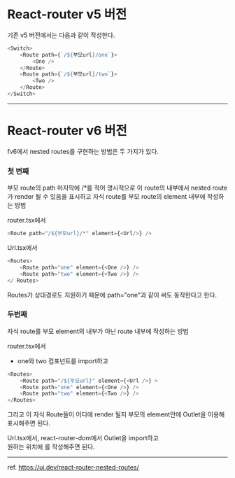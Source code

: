 # React-router v5 버전

기존 v5 버전에서는 다음과 같이 작성한다.

```javascript
<Switch>
	<Route path={`/${부모url}/one`}>
		<One />
	</Route>
	<Route path={`/${부모url}/two`}>
		<Two />
	</Route>
</Switch>
```

---

# React-router v6 버전

fv6에서 nested routes를 구현하는 방법은 두 가지가 있다.

### 첫 번째
부모 route의 path 마지막에 /*를 적어 명시적으로 이 route의 내부에서 nested route가 render 될 수 있음을 표시하고 자식 route를 부모 route의 element 내부에 작성하는 방법
  

router.tsx에서  
  
```javascript
<Route path="/${부모url}/*" element={<Url/>} />
```
  
Url.tsx에서  
  
```javascript
<Routes>  
	<Route path="one" element={<One />} />  
	<Route path="two" element={<Two />} />  
</ Routes>  
```
  
Routes가 상대경로도 지원하기 때문에 path="one"과 같이 써도 동작한다고 한다. 
  
### 두번째
자식 route를 부모 element의 내부가 아닌 route 내부에 작성하는 방법 

router.tsx에서  
- one와 two 컴포넌트를 import하고
  
```javascript
<Routes> 
	<Route path="/${부모url}" element={<Url />} >  
	<Route path="one" element={<One />} />  
	<Route path="two" element={<Two />} />  
</Routes>  
```
  
그리고 이 자식 Route들이 어디에 render 될지 부모의 element안에 Outlet을 이용해 표시해주면 된다.
  
Url.tsx에서, react-router-dom에서 Outlet을 import하고  
원하는 위치에 <Outlet />를 작성해주면 된다.

---

ref. https://ui.dev/react-router-nested-routes/  